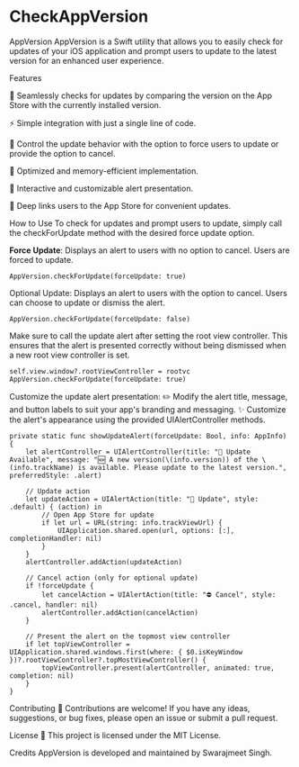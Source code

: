 # CheckAppVersion
AppVersion
AppVersion is a Swift utility that allows you to easily check for updates of your iOS application and prompt users to update to the latest version for an enhanced user experience.

Features

🔄 Seamlessly checks for updates by comparing the version on the App Store with the currently installed version.

⚡️ Simple integration with just a single line of code.

💪 Control the update behavior with the option to force users to update or provide the option to cancel.

🚀 Optimized and memory-efficient implementation.

🌟 Interactive and customizable alert presentation.

📲 Deep links users to the App Store for convenient updates.


How to Use
To check for updates and prompt users to update, simply call the checkForUpdate method with the desired force update option.

**Force Update**: Displays an alert to users with no option to cancel. Users are forced to update.

```
AppVersion.checkForUpdate(forceUpdate: true)
```

Optional Update: Displays an alert to users with the option to cancel. Users can choose to update or dismiss the alert.

```
AppVersion.checkForUpdate(forceUpdate: false)
```
Make sure to call the update alert after setting the root view controller. This ensures that the alert is presented correctly without being dismissed when a new root view controller is set.
```
self.view.window?.rootViewController = rootvc
AppVersion.checkForUpdate(forceUpdate: true)
```

Customize the update alert presentation:
✏️ Modify the alert title, message, and button labels to suit your app's branding and messaging.
✨ Customize the alert's appearance using the provided UIAlertController methods.
```
private static func showUpdateAlert(forceUpdate: Bool, info: AppInfo) {
    let alertController = UIAlertController(title: "📣 Update Available", message: "🆕 A new version(\(info.version)) of the \(info.trackName) is available. Please update to the latest version.", preferredStyle: .alert)
    
    // Update action
    let updateAction = UIAlertAction(title: "📲 Update", style: .default) { (action) in
        // Open App Store for update
        if let url = URL(string: info.trackViewUrl) {
            UIApplication.shared.open(url, options: [:], completionHandler: nil)
        }
    }
    alertController.addAction(updateAction)
    
    // Cancel action (only for optional update)
    if !forceUpdate {
        let cancelAction = UIAlertAction(title: "⛔️ Cancel", style: .cancel, handler: nil)
        alertController.addAction(cancelAction)
    }

    // Present the alert on the topmost view controller
    if let topViewController = UIApplication.shared.windows.first(where: { $0.isKeyWindow })?.rootViewController?.topMostViewController() {
        topViewController.present(alertController, animated: true, completion: nil)
    }
}
```
Contributing
🤝 Contributions are welcome! If you have any ideas, suggestions, or bug fixes, please open an issue or submit a pull request.

License
📄 This project is licensed under the MIT License.

Credits
AppVersion is developed and maintained by Swarajmeet Singh.
